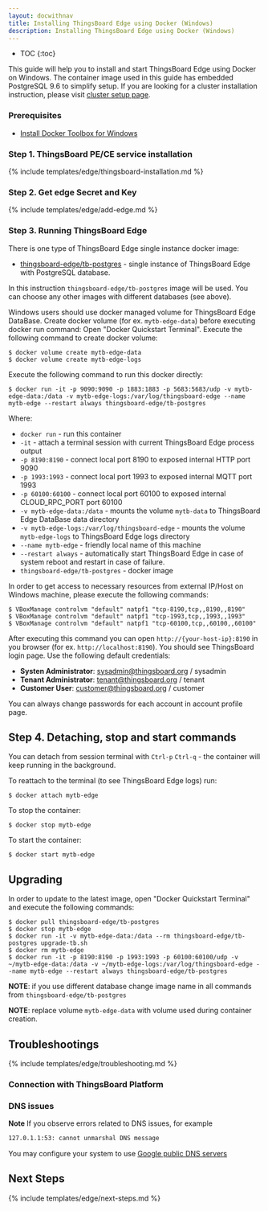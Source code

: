 ```yaml
---
layout: docwithnav
title: Installing ThingsBoard Edge using Docker (Windows)
description: Installing ThingsBoard Edge using Docker (Windows)
---
```


* TOC
{:toc}

This guide will help you to install and start ThingsBoard Edge using Docker on Windows. 
The container image used in this guide has embedded PostgreSQL 9.6 to simplify setup. 
If you are looking for a cluster installation instruction, please visit [cluster setup page]().

### Prerequisites

- [Install Docker Toolbox for Windows](https://docs.docker.com/toolbox/toolbox_install_windows/)

### Step 1. ThingsBoard PE/CE service installation 

{% include templates/edge/thingsboard-installation.md %}

### Step 2. Get edge Secret and Key

{% include templates/edge/add-edge.md %}

### Step 3. Running ThingsBoard Edge

There is one type of ThingsBoard Edge single instance docker image:

* [thingsboard-edge/tb-postgres](https://hub.docker.com/r/thingsboard/thingsboard-edge/tb-postgres/) - single instance of ThingsBoard Edge with PostgreSQL database.

In this instruction `thingsboard-edge/tb-postgres` image will be used. You can choose any other images with different databases (see above).

Windows users should use docker managed volume for ThingsBoard Edge DataBase. 
Create docker volume (for ex. `mytb-edge-data`) before executing docker run command:
Open "Docker Quickstart Terminal". Execute the following command to create docker volume:

``` 
$ docker volume create mytb-edge-data
$ docker volume create mytb-edge-logs
```

Execute the following command to run this docker directly:
                                   
``` 
$ docker run -it -p 9090:9090 -p 1883:1883 -p 5683:5683/udp -v mytb-edge-data:/data -v mytb-edge-logs:/var/log/thingsboard-edge --name mytb-edge --restart always thingsboard-edge/tb-postgres
```

Where: 
    
- `docker run`              - run this container
- `-it`                     - attach a terminal session with current ThingsBoard Edge process output
- `-p 8190:8190`            - connect local port 8190 to exposed internal HTTP port 9090
- `-p 1993:1993`            - connect local port 1993 to exposed internal MQTT port 1993  
- `-p 60100:60100`            - connect local port 60100 to exposed internal CLOUD_RPC_PORT port 60100   
- `-v mytb-edge-data:/data`      - mounts the volume `mytb-data` to ThingsBoard Edge DataBase data directory
- `-v mytb-edge-logs:/var/log/thingsboard-edge`      - mounts the volume `mytb-edge-logs` to ThingsBoard Edge logs directory
- `--name mytb-edge`             - friendly local name of this machine
- `--restart always`        - automatically start ThingsBoard Edge in case of system reboot and restart in case of failure. 
- `thingsboard-edge/tb-postgres`          - docker image

In order to get access to necessary resources from external IP/Host on Windows machine, please execute the following commands:

``` 
$ VBoxManage controlvm "default" natpf1 "tcp-8190,tcp,,8190,,8190"  
$ VBoxManage controlvm "default" natpf1 "tcp-1993,tcp,,1993,,1993"
$ VBoxManage controlvm "default" natpf1 "tcp-60100,tcp,,60100,,60100"
```
    
After executing this command you can open `http://{your-host-ip}:8190` in you browser (for ex. `http://localhost:8190`). You should see ThingsBoard login page.
Use the following default credentials:

- **Systen Administrator**: sysadmin@thingsboard.org / sysadmin
- **Tenant Administrator**: tenant@thingsboard.org / tenant
- **Customer User**: customer@thingsboard.org / customer
    
You can always change passwords for each account in account profile page.

## Step 4. Detaching, stop and start commands

You can detach from session terminal with `Ctrl-p` `Ctrl-q` - the container will keep running in the background.

To reattach to the terminal (to see ThingsBoard Edge logs) run:

```
$ docker attach mytb-edge
```

To stop the container:

```
$ docker stop mytb-edge
```

To start the container:

```
$ docker start mytb-edge
```

## Upgrading

In order to update to the latest image, open "Docker Quickstart Terminal" and execute the following commands:

```
$ docker pull thingsboard-edge/tb-postgres
$ docker stop mytb-edge
$ docker run -it -v mytb-edge-data:/data --rm thingsboard-edge/tb-postgres upgrade-tb.sh
$ docker rm mytb-edge
$ docker run -it -p 8190:8190 -p 1993:1993 -p 60100:60100/udp -v ~/mytb-edge-data:/data -v ~/mytb-edge-logs:/var/log/thingsboard-edge --name mytb-edge --restart always thingsboard-edge/tb-postgres
```

**NOTE**: if you use different database change image name in all commands from `thingsboard-edge/tb-postgres`

**NOTE**: replace volume `mytb-edge-data` with volume used during container creation. 

## Troubleshootings

{% include templates/edge/troubleshooting.md %} 

### Connection with ThingsBoard Platform

### DNS issues

**Note** If you observe errors related to DNS issues, for example

```bash
127.0.1.1:53: cannot unmarshal DNS message
```

You may configure your system to use [Google public DNS servers](https://developers.google.com/speed/public-dns/docs/using#windows)

## Next Steps

{% include templates/edge/next-steps.md %} 
